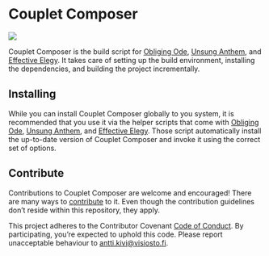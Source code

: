 # Couplet Composer

![](https://github.com/anttikivi/couplet-composer/workflows/Main%20workflow/badge.svg)

Couplet Composer is the build script for [Obliging Ode](https://github.com/anttikivi/unsung-anthem), [Unsung Anthem](https://github.com/anttikivi/unsung-anthem), and [Effective Elegy](https://github.com/anttikivi/effective-elegy). It takes care of setting up the build environment, installing the dependencies, and building the project incrementally.

## Installing

While you can install Couplet Composer globally to you system, it is recommended that you use it via the helper scripts that come with [Obliging Ode](https://github.com/anttikivi/unsung-anthem), [Unsung Anthem](https://github.com/anttikivi/unsung-anthem), and [Effective Elegy](https://github.com/anttikivi/effective-elegy). Those script automatically install the up-to-date version of Couplet Composer and invoke it using the correct set of options.

## Contribute

Contributions to Couplet Composer are welcome and encouraged! There are many ways to [contribute](https://github.com/anttikivi/unsung-anthem/blob/develop/CONTRIBUTING.md) to it. Even though the contribution guidelines don’t reside within this repository, they apply.

This project adheres to the Contributor Covenant [Code of Conduct](https://github.com/anttikivi/unsung-anthem/blob/develop/CODE_OF_CONDUCT.md). By participating, you’re expected to uphold this code. Please report unacceptable behaviour to antti.kivi@visiosto.fi.
